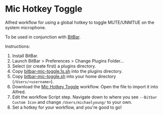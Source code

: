 # Mic Hotkey Toggle

Alfred workflow for using a global hotkey to toggle MUTE/UNMTUE on the system microphone.

To be used in conjunction with [BitBar](https://getbitbar.com/).

Instructions:

1. Install BitBar.
2. Launch BitBar > Preferences > Change Plugins Folder...
3. Select (or create first) a plugins directory.
4. Copy [bitbar-mic-toggle.1s.sh](https://gist.github.com/mjyoung/28cf71375177635808584f90de2ef39e) into the plugins directory.
5. Copy [bitbar-mic-toggle.sh](https://gist.github.com/mjyoung/28cf71375177635808584f90de2ef39e) into your home directory (`/Users/<username>`).
6. Download the [Mic Hotkey Toggle](https://github.com/mjyoung/alfred-mic-hotkey-toggle/blob/master/Mic%20Hotkey%20Toggle.alfredworkflow) workflow. Open the file to import it into Alfred.
7. Edit the workflow Script step. Navigate down to where you see `--Bitbar Custom Icon` and change `/Users/michaelyoung/` to your own.
8. Set a hotkey for your workflow, and you're good to go!
